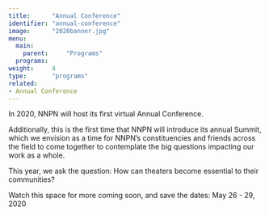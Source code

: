 ```yaml
---
title:      "Annual Conference"
identifier: "annual-conference"
image:      "2020banner.jpg"
menu:
  main:
    parent:     "Programs"
  programs:
weight:     4
type:       "programs"
related:
- Annual Conference
---
```


<span class="lead-in">In 2020, NNPN will host its first virtual Annual Conference.</span>


Additionally, this is the first time that NNPN will introduce its annual Summit, which we envision as a time for NNPN’s constituencies and friends across the field to come together to contemplate the big questions impacting our work as a whole.

This year, we ask the question: How can theaters become essential to their communities?

Watch this space for more coming soon, and save the dates: May 26 - 29, 2020
